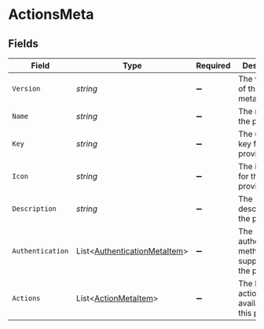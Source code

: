 # ActionsMeta


## Fields

| Field                                                                             | Type                                                                              | Required                                                                          | Description                                                                       |
| --------------------------------------------------------------------------------- | --------------------------------------------------------------------------------- | --------------------------------------------------------------------------------- | --------------------------------------------------------------------------------- |
| `Version`                                                                         | *string*                                                                          | :heavy_minus_sign:                                                                | The version of the actions metadata                                               |
| `Name`                                                                            | *string*                                                                          | :heavy_minus_sign:                                                                | The name of the provider                                                          |
| `Key`                                                                             | *string*                                                                          | :heavy_minus_sign:                                                                | The unique key for the provider                                                   |
| `Icon`                                                                            | *string*                                                                          | :heavy_minus_sign:                                                                | The icon URL for the provider                                                     |
| `Description`                                                                     | *string*                                                                          | :heavy_minus_sign:                                                                | The description of the provider                                                   |
| `Authentication`                                                                  | List<[AuthenticationMetaItem](../../Models/Components/AuthenticationMetaItem.md)> | :heavy_minus_sign:                                                                | The authentication methods supported by the provider                              |
| `Actions`                                                                         | List<[ActionMetaItem](../../Models/Components/ActionMetaItem.md)>                 | :heavy_minus_sign:                                                                | The list of actions available for this provider                                   |